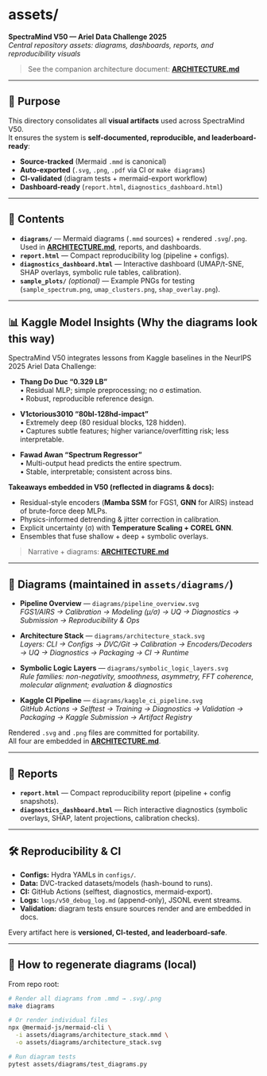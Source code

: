 # assets/

**SpectraMind V50 — Ariel Data Challenge 2025**  
*Central repository assets: diagrams, dashboards, reports, and reproducibility visuals*

> See the companion architecture document: **[ARCHITECTURE.md](ARCHITECTURE.md)**

---

## 📌 Purpose

This directory consolidates all **visual artifacts** used across SpectraMind V50.  
It ensures the system is **self-documented, reproducible, and leaderboard-ready**:

- **Source-tracked** (Mermaid `.mmd` is canonical)  
- **Auto-exported** (`.svg`, `.png`, `.pdf` via CI or `make diagrams`)  
- **CI-validated** (diagram tests + mermaid-export workflow)  
- **Dashboard-ready** (`report.html`, `diagnostics_dashboard.html`)  

---

## 📂 Contents

- **`diagrams/`** — Mermaid diagrams (`.mmd` sources) + rendered `.svg`/`.png`.  
  Used in **[ARCHITECTURE.md](ARCHITECTURE.md)**, reports, and dashboards.  
- **`report.html`** — Compact reproducibility log (pipeline + configs).  
- **`diagnostics_dashboard.html`** — Interactive dashboard (UMAP/t-SNE, SHAP overlays, symbolic rule tables, calibration).  
- **`sample_plots/`** *(optional)* — Example PNGs for testing (`sample_spectrum.png`, `umap_clusters.png`, `shap_overlay.png`).  

---

## 📊 Kaggle Model Insights (Why the diagrams look this way)

SpectraMind V50 integrates lessons from Kaggle baselines in the NeurIPS 2025 Ariel Data Challenge:

- **Thang Do Duc “0.329 LB”**  
  • Residual MLP; simple preprocessing; no σ estimation.  
  • Robust, reproducible reference design.  

- **V1ctorious3010 “80bl-128hd-impact”**  
  • Extremely deep (80 residual blocks, 128 hidden).  
  • Captures subtle features; higher variance/overfitting risk; less interpretable.  

- **Fawad Awan “Spectrum Regressor”**  
  • Multi-output head predicts the entire spectrum.  
  • Stable, interpretable; consistent across bins.  

**Takeaways embedded in V50 (reflected in diagrams & docs):**  
- Residual-style encoders (**Mamba SSM** for FGS1, **GNN** for AIRS) instead of brute-force deep MLPs.  
- Physics-informed detrending & jitter correction in calibration.  
- Explicit uncertainty (σ) with **Temperature Scaling + COREL GNN**.  
- Ensembles that fuse shallow + deep + symbolic overlays.

> Narrative + diagrams: **[ARCHITECTURE.md](ARCHITECTURE.md)**

---

## 📐 Diagrams (maintained in `assets/diagrams/`)

- **Pipeline Overview** — `diagrams/pipeline_overview.svg`  
  *FGS1/AIRS → Calibration → Modeling (μ/σ) → UQ → Diagnostics → Submission → Reproducibility & Ops*

- **Architecture Stack** — `diagrams/architecture_stack.svg`  
  *Layers: CLI → Configs → DVC/Git → Calibration → Encoders/Decoders → UQ → Diagnostics → Packaging → CI → Runtime*

- **Symbolic Logic Layers** — `diagrams/symbolic_logic_layers.svg`  
  *Rule families: non-negativity, smoothness, asymmetry, FFT coherence, molecular alignment; evaluation & diagnostics*

- **Kaggle CI Pipeline** — `diagrams/kaggle_ci_pipeline.svg`  
  *GitHub Actions → Selftest → Training → Diagnostics → Validation → Packaging → Kaggle Submission → Artifact Registry*

Rendered `.svg` and `.png` files are committed for portability.  
All four are embedded in **[ARCHITECTURE.md](ARCHITECTURE.md)**.

---

## 📑 Reports

- **`report.html`** — Compact reproducibility report (pipeline + config snapshots).  
- **`diagnostics_dashboard.html`** — Rich interactive diagnostics (symbolic overlays, SHAP, latent projections, calibration checks).

---

## 🛠 Reproducibility & CI

- **Configs:** Hydra YAMLs in `configs/`.  
- **Data:** DVC-tracked datasets/models (hash-bound to runs).  
- **CI:** GitHub Actions (selftest, diagnostics, mermaid-export).  
- **Logs:** `logs/v50_debug_log.md` (append-only), JSONL event streams.  
- **Validation:** diagram tests ensure sources render and are embedded in docs.

Every artifact here is **versioned, CI-tested, and leaderboard-safe**.

---

## 🔁 How to regenerate diagrams (local)

From repo root:

```bash
# Render all diagrams from .mmd → .svg/.png
make diagrams

# Or render individual files
npx @mermaid-js/mermaid-cli \
  -i assets/diagrams/architecture_stack.mmd \
  -o assets/diagrams/architecture_stack.svg

# Run diagram tests
pytest assets/diagrams/test_diagrams.py